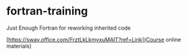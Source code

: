 # fortran-training
Just Enough Fortran for reworking inherited code

[https://sway.office.com/FrztLkLkmyxuMAlT?ref=Link](Course online materials)
